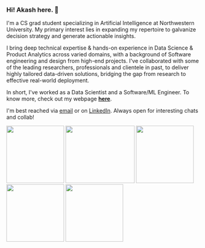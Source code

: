 ### Hi! Akash here. 🦉

I'm a CS grad student specializing in Artificial Intelligence at Northwestern University. My primary interest lies in expanding my repertoire to galvanize decision strategy and generate actionable insights. 

I bring deep technical expertise & hands-on experience in Data Science & Product Analytics across varied domains, with a background of Software engineering and design from high-end projects. I've collaborated with some of the leading researchers, professionals and clientele in past, to deliver highly tailored data-driven solutions, bridging the gap from research to effective real-world deployment. 

In short, I've worked as a Data Scientist and a Software/ML Engineer. To know more, check out my webpage **[here](https://gvsakash.github.io)**. 

I'm best reached via [email](mailto:gvsakash@u.northwestern.edu) or on [LinkedIn](https://linkedin.com/in/gvsakash). Always open for interesting chats and collab!
<!--
##### News & Updates: 
* 💻 Expanded on my Spring research with [The Home Depot](https://corporate.homedepot.com) as a ***Data Scientist** (Capstone) to work on Applied DL modules with the product analytics team.* 
* 🏢 My prior internships & work include [NU Retail AI Lab)](https://rac.medill.northwestern.edu/rac-ai-lab/), [Thomson Reuters Labs](https://innovation.thomsonreuters.com/en/labs.html), [IIT Hyderabad](https://github.com/gvsakash/ann-design), [L&T](https://www.kobelco.co.jp/english/welding/) and [TCS](https://cloud.google.com/dialogflow/docs/).
* 🤔 Most of my recent work has gravitated on Tech/Product Analytics, A/B Testing (DOE/Model Agnostic Methods), Deep Learning and Model Deployment. I have a background of diverse work across Analytics (data/retail) and Robotics prior to Tech.
* 🏐 In my spare time, I explore various Art [styles](https://www.instagram.com/gvsakash), Cooking, Volleyball and read Science Novels / Manga.  
-->
 
[<img src="gan.png" height="150" width="150">](https://github.com/gvsakash/cycle-gan)
[<img src="auto.gif" height="150" width="180">](https://github.com/gvsakash/auto)
[<img src="sales.png" height="150" width="150">](https://github.com/gvsakash/aws-sales)
[<img src="iit.jpg" height="150" width="150">](https://github.com/gvsakash/ann-design)
[<img src="bert.png" height="150" width="150">](https://github.com/gvsakash/nlp)

<!--
**gvsakash/gvsakash** is a ✨ _special_ ✨ repository because its `README.md` (this file) appears on your GitHub profile.
[![My github stats](https://github-readme-stats.vercel.app/api?username=gvsakash)](https://github.com/gvsakash/github-readme-stats)
!-->
